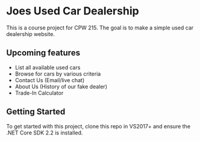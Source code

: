 # Joes Used Car Dealership

This is a course project for CPW 215. The goal is to make a simple used car
dealership website.

## Upcoming features
- List all available used cars
- Browse for cars by various criteria
- Contact Us (Email/live chat)
- About Us (History of our fake dealer)
- Trade-In Calculator

## Getting Started
To get started with this project, clone this repo in VS2017+
and ensure the .NET Core SDK 2.2 is installed.
